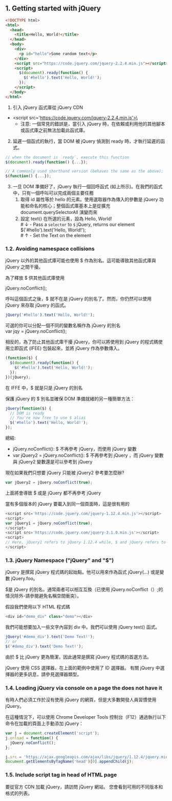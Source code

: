## 1. Getting started with jQuery

```html
<!DOCTYPE html>
<html>
  <head>
    <title>Hello, World!</title>
  </head>
  <body>
    <div>
      <p id="hello">Some random text</p>
    </div>
    <script src="https://code.jquery.com/jquery-2.2.4.min.js"></script>
    <script>
      $(document).ready(function() {
        $('#hello').text('Hello, World!');
      });
    </script>
  </body>
</html>
```

1. 引入 jQuery 函式庫從 jQuery CDN

- \<script src='https://code.jquery.com/jquery-2.2.4.min.js'>\</script>
  - 注意: 一個常見的錯誤是，當引入 jQuery 時，在依賴或利用他的其他腳本或函式庫之前無法加載此函式庫。

2. 延遲一個函式的執行，當 DOM 被 jQuery 偵測到 ready 時，才執行延遲的函式。

```javascript
// when the document is `ready`, execute this function
$(document).ready(function() {...});

// A commonly used shorthand version (behaves the same as the above);
$(function() {...});
```

3. 一旦 DOM 準備好了，jQuery 執行一個回呼函式 (如上所示)。在我們的函式中，只有一個呼叫可以完成兩個主要任務
   1. 取得 id 屬性等於 hello 的元素。使用選取器作為傳入的參數是 jQuery 功能和命名的核心；整個函式庫基本上是從擴充 document.querySelectorAll 演變而來
   2. 設定 text() 在所選的元素，設為 Hello, World!  
      \# ↓ - Pass a `selector` to `$` jQuery, returns our element  
      \$('#hello').text('Hello, World!');  
      \# ↑ - Set the Text on the element

### 1.2. Avoiding namespace collisions

jQuery 以外的其他函式庫可能也使用 \$ 作為別名。這可能導致其他函式庫與 jQuery 之間干擾。

為了釋放 \$ 供其他函式庫使用

jQuery.noConflict();

呼叫這個函式之後，\$ 就不在是 jQuery 的別名了。然而，你仍然可以使用 jQuery 來存取 jQuery 的函式。

```javascript
jQuery('#hello').text('Hello, World!');
```

可選的你可以分配一個不同的變數名稱作為 jQuery 的別名  
var jqy = jQuery.noConflict();

相反的，為了防止其他函式庫干擾 jQuery，你可以將使用到 jQuery 的程式碼使用立即函式 (IFEE) 包裝起來，並將 jQuery 作為參數傳入。

```javascript
(function($) {
  $(document).ready(function() {
    $('#hello').text('Hello, World!');
  });
})(jQuery);
```

在 IFFE 中，\$ 就是只是 jQuery 的別名

保護 jQuery 的 \$ 別名並確保 DOM 準備就緒的另一種簡單方法：

```javascript
jQuery(function($) {
  // DOM is ready
  // You're now free to use $ alias
  $('#hello').text('Hello, World!');
});
```

總結:

- jQuery.noConflict(): \$ 不再參考 jQuery，而使用 jQuery 變數
- var jQuery2 = jQuery.noConflict(): \$ 不再參考到 jQuery ，而 jQuery 變數與 jQuery2 變數還是可以參考到 jQuery

現在如果我們只想要 jQuery 只能被 jQuery2 參考要怎麼辦?

```javascript
var jQuery2 = jQuery.noConflict(true);
```

上面將會導致 \$ 或是 jQuery 都不再參考 jQuery

當有多個版本的 jQuery 要載入到同一個頁面時，這是很有用的

```javascript
<script src='https://code.jquery.com/jquery-1.12.4.min.js'></script>
<script>
var jQuery1 = jQuery.noConflict(true);
</script>
<script src='https://code.jquery.com/jquery-3.1.0.min.js'></script>
<script>
// Here, jQuery1 refers to jQuery 1.12.4 while, $ and jQuery refers to jQuery 3.1.0.
</script>
```

### 1.3. jQuery Namespace ("jQuery" and "\$")

jQuery 是撰寫 jQuery 程式碼的起始點。他可以用來作為函式 jQuery(...) 或是變數 jQuery.foo。

\$是 jQuery 的別名，通常兩者可以相互互換（已使用 jQuery.noConflict（）;的情況除外-請參閱避免名稱空間衝突）。

假設我們使用以下 HTML 程式碼

```javascript
<div id="demo_div" class="demo"></div>
```

我們可能想要加入一些文字內容到 div 中。我們可以使用 jQuery text() 函式。

```javascript
jQuery('#demo_div').text('Demo Text!');
// or
$('#demo_div').text('Demo Text!');
```

由於 \$ 比 jQuery 更為簡潔，因此通常是撰寫 jQuery 程式碼的首選方法。

jQuery 使用 CSS 選擇器，在上面的範例中使用了 ID 選擇器。 有關 jQuery 中選擇器的更多訊息，請參見選擇器類型。

### 1.4. Loading jQuery via console on a page the does not have it

有時人們必須工作於沒有使用 jQuery 的網頁，但是大多數開發人員習慣使用 jQuery。

在這種情況下，可以使用 Chrome Developer Tools 控制台（F12）通過執行以下命令在加載的頁面上手動添加 jQuery：

```javascript
var j = document.createElement('script');
j.onload = function() {
  jQuery.noConflict();
};

j.src = 'https://ajax.googleapis.com/ajax/libs/jquery/1.12.4/jquery.min.js';
document.getElementsByTagName('head')[0].appendChild(j);
```

### 1.5. Include script tag in head of HTML page

要從官方 CDN 加載 jQuery，請訪問 jQuery 網站。 您會看到可用的不同版本和格式的列表。
